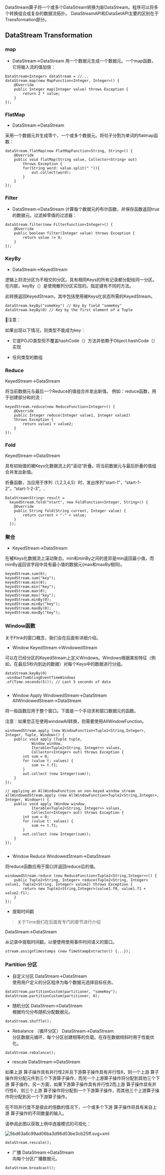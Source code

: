 
DataStream算子将一个或多个DataStream转换为新DataStream。程序可以将多个转换组合成复杂的数据流拓扑。
DataStreamAPI和DataSetAPI主要的区别在于Transformation部分。
## DataStream Transformation

### map
* DataStream→DataStream
用一个数据元生成一个数据元。一个map函数，它将输入流的值加倍：
```
DataStream<Integer> dataStream = //...
dataStream.map(new MapFunction<Integer, Integer>() {
    @Override
    public Integer map(Integer value) throws Exception {
        return 2 * value;
    }
});
```


### FlatMap

* DataStream→DataStream

采用一个数据元并生成零个，一个或多个数据元。将句子分割为单词的flatmap函数：

```
dataStream.flatMap(new FlatMapFunction<String, String>() {
    @Override
    public void flatMap(String value, Collector<String> out)
        throws Exception {
        for(String word: value.split(" ")){
            out.collect(word);
        }
    }
});
```

### Filter
* DataStream→DataStream	
计算每个数据元的布尔函数，并保存函数返回true的数据元。过滤掉零值的过滤器：

```
dataStream.filter(new FilterFunction<Integer>() {
    @Override
    public boolean filter(Integer value) throws Exception {
        return value != 0;
    }
});
```

### KeyBy
* DataStream→KeyedStream

逻辑上将流分区为不相交的分区。具有相同Keys的所有记录都分配给同一分区。在内部，keyBy（）是使用散列分区实现的。指定键有不同的方法。

此转换返回KeyedStream，其中包括使用被Keys化状态所需的KeyedStream。

```
dataStream.keyBy("someKey") // Key by field "someKey"
dataStream.keyBy(0) // Key by the first element of a Tuple
```

🌺注意：

如果出现以下情况，则类型不能成为key：

* 它是POJO类型但不覆盖hashCode（）方法并依赖于Object.hashCode（）实现

* 任何类型的数组

### Reduce
KeyedStream→DataStream

将当前数据元与最后一个Reduce的值组合并发出新值。 
例如：reduce函数，用于创建部分和的流：

```
keyedStream.reduce(new ReduceFunction<Integer>() {
    @Override
    public Integer reduce(Integer value1, Integer value2)
    throws Exception {
        return value1 + value2;
    }
});   
```
### Fold
KeyedStream→DataStream

具有初始值的被Keys化数据流上的“滚动”折叠。将当前数据元与最后折叠的值组合并发出新值。 

折叠函数，当应用于序列（1,2,3,4,5）时，发出序列“start-1”，“start-1-2”，“start-1-2-3”,. ..

```
DataStream<String> result =
  keyedStream.fold("start", new FoldFunction<Integer, String>() {
    @Override
    public String fold(String current, Integer value) {
        return current + "-" + value;
    }
  });
```

### 聚合
* KeyedStream→DataStream

在被Keys化数据流上滚动聚合。min和minBy之间的差异是min返回最小值，而minBy返回该字段中具有最小值的数据元(max和maxBy相同)。

```
keyedStream.sum(0);
keyedStream.sum("key");
keyedStream.min(0);
keyedStream.min("key");
keyedStream.max(0);
keyedStream.max("key");
keyedStream.minBy(0);
keyedStream.minBy("key");
keyedStream.maxBy(0);
keyedStream.maxBy("key");
```

### Window函数

关于Flink的窗口概念，我们会在后面有详细介绍。

* Window
KeyedStream→WindowedStream

可以在已经分区的KeyedStream上定义Windows。Windows根据某些特征（例如，在最后5秒内到达的数据）对每个Keys中的数据进行分组。

```
dataStream.keyBy(0)
.window(TumblingEventTimeWindows
.of(Time.seconds(5))); // Last 5 seconds of data
    
```
* Window Apply
WindowedStream→DataStream 
AllWindowedStream→DataStream

将一般函数应用于整个窗口。下面是一个手动求和窗口数据元的函数。

注意：如果您正在使用windowAll转换，则需要使用AllWindowFunction。

```
windowedStream.apply (new WindowFunction<Tuple2<String,Integer>, Integer, Tuple, Window>() {
    public void apply (Tuple tuple,
            Window window,
            Iterable<Tuple2<String, Integer>> values,
            Collector<Integer> out) throws Exception {
        int sum = 0;
        for (value t: values) {
            sum += t.f1;
        }
        out.collect (new Integer(sum));
    }
});

// applying an AllWindowFunction on non-keyed window stream
allWindowedStream.apply (new AllWindowFunction<Tuple2<String,Integer>, Integer, Window>() {
    public void apply (Window window,
            Iterable<Tuple2<String, Integer>> values,
            Collector<Integer> out) throws Exception {
        int sum = 0;
        for (value t: values) {
            sum += t.f1;
        }
        out.collect (new Integer(sum));
    }
});
    
```

* Window Reduce
WindowedStream→DataStream

将reduce函数应用于窗口并返回reduce后的值。

```
windowedStream.reduce (new ReduceFunction<Tuple2<String,Integer>>() {
    public Tuple2<String, Integer> reduce(Tuple2<String, Integer> value1, Tuple2<String, Integer> value2) throws Exception {
        return new Tuple2<String,Integer>(value1.f0, value1.f1 + value2.f1);
    }
});
```

* 提取时间戳
>关于Time我们在后面有专门的章节进行介绍


DataStream→DataStream

从记录中提取时间戳，以便使用使用事件时间语义的窗口。

```
stream.assignTimestamps (new TimeStampExtractor() {...});
```

### Partition 分区

* 自定义分区
DataStream→DataStream	
使用用户定义的分区程序为每个数据元选择目标任务。

```
dataStream.partitionCustom(partitioner, "someKey");
dataStream.partitionCustom(partitioner, 0);
```

* 随机分区
DataStream→DataStream	
根据均匀分布随机分配数据元。
```
dataStream.shuffle();
```     
* Rebalance （循环分区）
DataStream→DataStream	
分区数据元循环，每个分区创建相等的负载。在存在数据倾斜时用于性能优化。
```
dataStream.rebalance();
```

* rescale
DataStream→DataStream

如果上游 算子操作具有并行性2并且下游算子操作具有并行性6，则一个上游 算子操作将分配元件到三个下游算子操作，而另一个上游算子操作将分配到其他三个下游 算子操作。另一方面，如果下游算子操作具有并行性2而上游 算子操作具有并行性6，则三个上游 算子操作将分配到一个下游算子操作，而其他三个上游算子操作将分配到另一个下游算子操作。

在不同并行度不是彼此的倍数的情况下，一个或多个下游 算子操作将具有来自上游 算子操作的不同数量的输入。

请参阅此图以获取上例中连接模式的可视化：


![5bd63a6c99ad06ba3d96d03be3cb25ff.svg+xml](images/evernotecid://DF961740-2AB0-48AB-AAE7-53BB9D286C7A/appyinxiangcom/12131181/ENResource/p1410)
```
dataStream.rescale();
```

* 广播
DataStream→DataStream	
向每个分区广播数据元。
```
dataStream.broadcast();
```      
